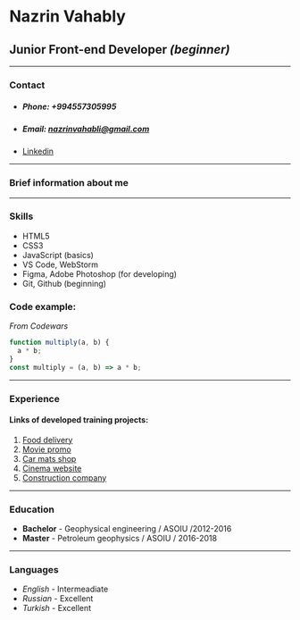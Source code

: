 # Nazrin Vahably

## Junior Front-end Developer _(beginner)_

---

### Contact

- ##### Phone: +994557305995
- ##### Email: nazrinvahabli@gmail.com
- [Linkedin](https://www.linkedin.com/in/nazrin-vahably-351676152/)

---

### Brief information about me

---

### Skills

- HTML5
- CSS3
- JavaScript (basics)
- VS Code, WebStorm
- Figma, Adobe Photoshop (for developing)
- Git, Github (beginning)

### Code example:

_From Codewars_

```javascript
function multiply(a, b) {
  a * b;
}
const multiply = (a, b) => a * b;
```

---

### Experience

#### Links of developed training projects:

1. [Food delivery](https://nazv.github.io/index.food/)
2. [Movie promo](https://nazv.github.io/promo_batman/)
3. [Car mats shop](https://nazv.github.io/evarugs/)
4. [Cinema website](https://nazv.github.io/cinema_project/)
5. [Сonstruction company](https://nazv.github.io/JK_Melody/)

---

### Education

- **Bachelor** - Geophysical engineering / ASOIU /2012-2016
- **Master** - Petroleum geophysics / ASOIU / 2016-2018

---

### Languages

- _English_ - Intermeadiate
- _Russian_ - Excellent
- _Turkish_ - Excellent